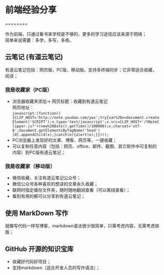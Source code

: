 # 前端经验分享
========

作为前端，只通过看书来学校是不够的，更多的学习途径应该来源于网络；  
简单来说需要：多学，多写，多练。

## 云笔记 (有道云笔记)
有道云笔记包括：网页版，PC版，移动版。支持多终端同步；它非常适合收藏，阅读；
### 我是收藏家（PC版）
* 浏览器收藏夹添加->
网页标题：收藏到有道云笔记  
网页地址：  
`javascript:(function(){CLIP_HOST='http://note.youdao.com/yws';try{var%20x=document.createElement('SCRIPT');x.type='text/javascript';x.src=CLIP_HOST+'/YNoteClipper.js?'+(new%20Date().getTime()/100000);x.charset='utf-8';document.getElementsByTagName('head')[0].appendChild(x);}catch(e){alert(e);}})();`
* PC浏览器上发现好的文章、博客、网页等，一键收藏；
* 可以复制任意内容（包括：网页、office、邮件、截图、其它软件中可复制的内容）到PC版有道云笔记；
### 我是收藏家（移动版）
* 微信收藏，关注有道云笔记公众号；
* 微信公众号各种喜欢的想读的文章永久收藏；
* 联网时指定缓存文件夹，随时随地翻阅查看（可以离线查看）；
* 看到有用的都可以分享到有道云笔记；
## 使用 MarkDown 写作
就像写代码一样写博客，markdown语法很少很简单，只需考虑内容，无需考虑排版；
## GitHub 开源的知识宝库
* 收藏好代码好项目；
* 支持markdown（适合开发人员的写作语法）；
